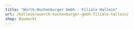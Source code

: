 ```yaml
---
title: "Würth-Hochenburger Gmbh - Filiale Hallein"
url: /hallein/wuerth-hochenburger-gmbh-filiale-hallein/
shop: Baumarkt
---
```

